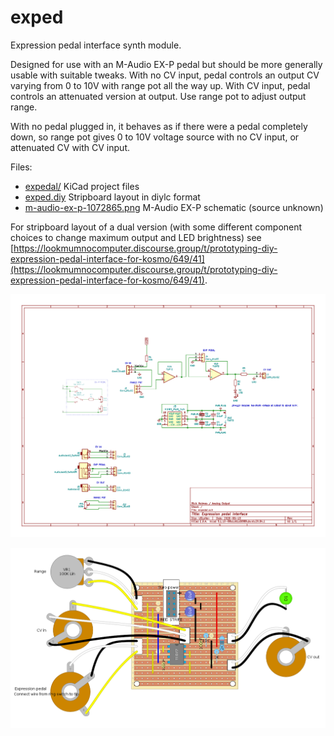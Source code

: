 # exped
Expression pedal interface synth module.

Designed for use with an M-Audio EX-P pedal but should be more generally usable with suitable tweaks. With no CV input, pedal controls an output CV varying from 0 to 10V with range pot all the way up. With CV input, pedal controls an attenuated version at output. Use range pot to adjust output range.

With no pedal plugged in, it behaves as if there were a pedal completely down, so range pot gives 0 to 10V voltage source with no CV input, or attenuated CV with CV input.

Files:

*  [expedal/](expedal/)    KiCad project files
*  [exped.diy](exped.diy)  Stripboard layout in diylc format
*  [m-audio-ex-p-1072865.png](m-audio-ex-p-1072865.png)  M-Audio EX-P schematic (source unknown)

For stripboard layout of a dual version (with some different component choices to change maximum output and LED brightness) see [https://lookmumnocomputer.discourse.group/t/prototyping-diy-expression-pedal-interface-for-kosmo/649/41](https://lookmumnocomputer.discourse.group/t/prototyping-diy-expression-pedal-interface-for-kosmo/649/41).

[![Expression pedal interface schematic](exped_sch.png  "Expression pedal interface schematic")](expedal/expedal.pdf)

![Expression pedal interface stripboard layout](exped.png  "Expression pedal interface stripboard layout")